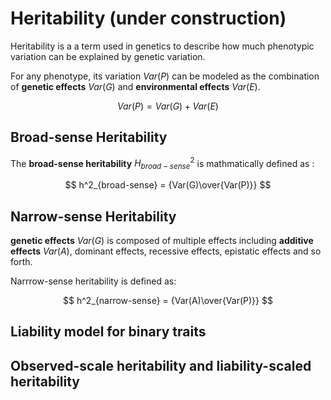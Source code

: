 # Heritability (under construction)

Heritability is a a term used in genetics to describe how much phenotypic variation can be explained by genetic variation.

For any phenotype, its variation $Var(P)$ can be modeled as the combination of **genetic effects** $Var(G)$ and **environmental effects** $Var(E)$.

$$
Var(P) = Var(G) + Var(E)
$$

## Broad-sense Heritability

The **broad-sense heritability** $H^2_{broad-sense}$ is mathmatically defined as :

$$
h^2_{broad-sense} = {Var(G)\over{Var(P)}}
$$


## Narrow-sense Heritability

**genetic effects** $Var(G)$ is composed of multiple effects including **additive effects** $Var(A)$, dominant effects, recessive effects, epistatic effects and so forth.

Narrrow-sense heritability is defined as: 

$$
h^2_{narrow-sense} = {Var(A)\over{Var(P)}}
$$

## Liability model for binary traits


## Observed-scale heritability and liability-scaled heritability


